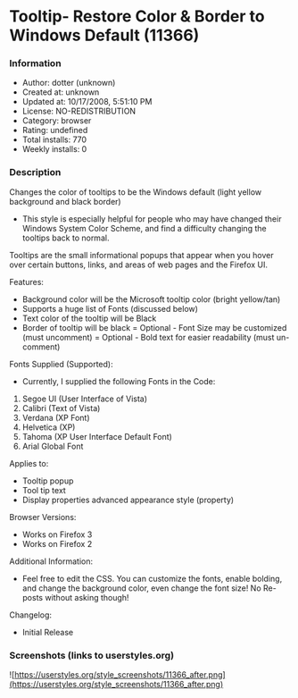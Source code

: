 # Tooltip- Restore Color & Border to Windows Default (11366)

### Information
- Author: dotter (unknown)
- Created at: unknown
- Updated at: 10/17/2008, 5:51:10 PM
- License: NO-REDISTRIBUTION
- Category: browser
- Rating: undefined
- Total installs: 770
- Weekly installs: 0


### Description
Changes the color of tooltips to be the Windows default (light yellow background and black border)
* This style is especially helpful for people who may have changed their Windows System Color Scheme, and find a difficulty changing the tooltips back to normal.

Tooltips are the small informational popups that appear when you hover over certain buttons, links, and areas of web pages and the Firefox UI.

Features:
+ Background color will be the Microsoft tooltip color (bright yellow/tan)
+ Supports a huge list of Fonts (discussed below)
+ Text color of the tooltip will be Black
+ Border of tooltip will be black
= Optional - Font Size may be customized (must uncomment)
= Optional - Bold text for easier readability (must un-comment)

Fonts Supplied (Supported):
- Currently, I supplied the following Fonts in the Code:
1. Segoe UI (User Interface of Vista)
2. Calibri (Text of Vista)
3. Verdana (XP Font)
4. Helvetica (XP)
5. Tahoma (XP User Interface Default Font)
6. Arial Global Font

Applies to:
+ Tooltip popup
+ Tool tip text
+ Display properties advanced appearance style (property)

Browser Versions:
+ Works on Firefox 3
+ Works on Firefox 2

Additional Information:
+ Feel free to edit the CSS.  You can customize the fonts, enable bolding, and change the background color, even change the font size!  No Re-posts without asking though!


Changelog:
- Initial Release


### Screenshots (links to userstyles.org)
![https://userstyles.org/style_screenshots/11366_after.png](https://userstyles.org/style_screenshots/11366_after.png)


